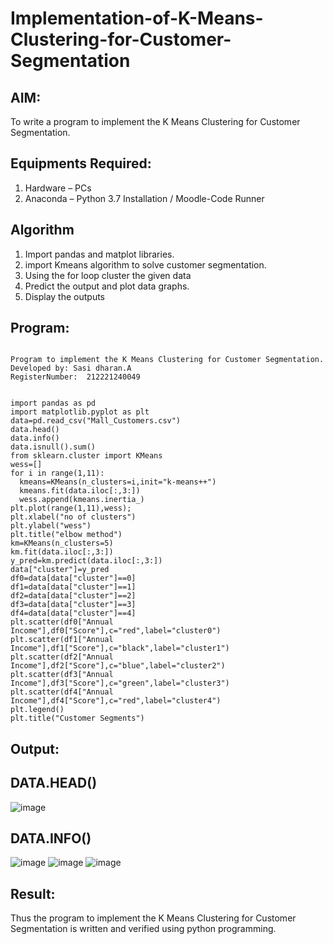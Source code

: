 # Implementation-of-K-Means-Clustering-for-Customer-Segmentation

## AIM:
To write a program to implement the K Means Clustering for Customer Segmentation.

## Equipments Required:
1. Hardware – PCs
2. Anaconda – Python 3.7 Installation / Moodle-Code Runner

## Algorithm
1. Import pandas and matplot libraries.
2. import Kmeans algorithm to solve customer segmentation.
3. Using the for loop cluster the given data
4. Predict the output and plot data graphs.
5. Display the outputs 

## Program:
```

Program to implement the K Means Clustering for Customer Segmentation.
Developed by: Sasi dharan.A
RegisterNumber:  212221240049


import pandas as pd
import matplotlib.pyplot as plt
data=pd.read_csv("Mall_Customers.csv")
data.head()
data.info()
data.isnull().sum()
from sklearn.cluster import KMeans
wess=[]
for i in range(1,11):
  kmeans=KMeans(n_clusters=i,init="k-means++")
  kmeans.fit(data.iloc[:,3:])
  wess.append(kmeans.inertia_)
plt.plot(range(1,11),wess);
plt.xlabel("no of clusters")
plt.ylabel("wess")
plt.title("elbow method")
km=KMeans(n_clusters=5)
km.fit(data.iloc[:,3:])
y_pred=km.predict(data.iloc[:,3:])
data["cluster"]=y_pred
df0=data[data["cluster"]==0]
df1=data[data["cluster"]==1]
df2=data[data["cluster"]==2]
df3=data[data["cluster"]==3]
df4=data[data["cluster"]==4]
plt.scatter(df0["Annual Income"],df0["Score"],c="red",label="cluster0")
plt.scatter(df1["Annual Income"],df1["Score"],c="black",label="cluster1")
plt.scatter(df2["Annual Income"],df2["Score"],c="blue",label="cluster2")
plt.scatter(df3["Annual Income"],df3["Score"],c="green",label="cluster3")
plt.scatter(df4["Annual Income"],df4["Score"],c="red",label="cluster4")
plt.legend()
plt.title("Customer Segments")
```

## Output:
## DATA.HEAD()
![image](https://user-images.githubusercontent.com/94154712/175119940-d7e6dc99-b715-4aa9-adfb-28946011bedd.png)
## DATA.INFO()
![image](https://user-images.githubusercontent.com/94154712/175120026-76dd06ac-5345-41cc-94e9-a81514e9da5d.png)
![image](https://user-images.githubusercontent.com/94154712/175120047-e53f5eb7-d7a9-40f9-b7e0-0028b1a8960c.png)
![image](https://user-images.githubusercontent.com/94154712/175120069-f4a0a001-9b67-41d7-8588-fddf075de0fa.png)



## Result:
Thus the program to implement the K Means Clustering for Customer Segmentation is written and verified using python programming.
